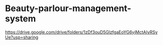# Beauty-parlour-management-system
https://drive.google.com/drive/folders/1zDf3ouD5GlzfgaEoYG6yjMctAIyRSyUe?usp=sharing

